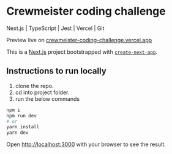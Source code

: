 # Crewmeister coding challenge

Next.js | TypeScript | Jest | Vercel | Git

Preview live on [crewmeister-coding-challenge.vercel.app](https://crewmeister-coding-challenge.vercel.app/)

This is a [Next.js](https://nextjs.org/) project bootstrapped with [`create-next-app`](https://github.com/vercel/next.js/tree/canary/packages/create-next-app).

## Instructions to run locally

1. clone the repo.
2. cd into project folder.
3. run the below commands
```bash
npm i
npm run dev
# or
yarn install
yarn dev
```

Open [http://localhost:3000](http://localhost:3000) with your browser to see the result.
